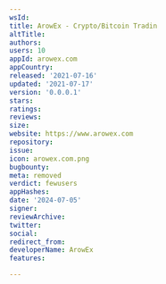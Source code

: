 ```yaml
---
wsId: 
title: ArowEx - Crypto/Bitcoin Tradin
altTitle: 
authors: 
users: 10
appId: arowex.com
appCountry: 
released: '2021-07-16'
updated: '2021-07-17'
version: '0.0.0.1'
stars: 
ratings: 
reviews: 
size: 
website: https://www.arowex.com
repository: 
issue: 
icon: arowex.com.png
bugbounty: 
meta: removed
verdict: fewusers
appHashes: 
date: '2024-07-05'
signer: 
reviewArchive: 
twitter: 
social: 
redirect_from: 
developerName: ArowEx
features: 

---
```


